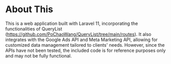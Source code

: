 # About This
This is a web application built with Laravel 11, incorporating the functionalities of QueryList (https://github.com/PoChaoWang/QueryList/tree/main/routes). It also integrates with the Google Ads API and Meta Marketing API, allowing for customized data management tailored to clients' needs. However, since the APIs have not been tested, the included code is for reference purposes only and may not be fully functional.
